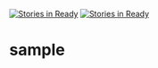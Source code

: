 [![Stories in Ready](https://badge.waffle.io/sato165/sample.png?label=ready&title=Ready)](https://waffle.io/sato165/sample)
[![Stories in Ready](https://badge.waffle.io/nbeppu/sample.png?label=ready&title=Ready)](https://waffle.io/nbeppu/sample)
# sample